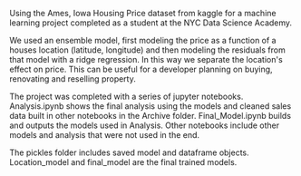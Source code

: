Using the Ames, Iowa Housing Price dataset from kaggle for a machine learning project completed as a student at the NYC Data Science Academy.

We used an ensemble model, first modeling the price as a function of a houses location (latitude, longitude) and then modeling the residuals from that model with a ridge regression. In this way we separate the location's effect on price.  This can be useful for a developer planning on buying, renovating and reselling property. 

The project was completed with a series of jupyter notebooks. Analysis.ipynb shows the final analysis using the models and cleaned sales data built in other notebooks in the Archive folder. Final_Model.ipynb builds and outputs the models used in Analysis. Other notebooks include other models and analysis that were not used in the end. 

The pickles folder includes saved model and dataframe objects.  Location_model and final_model are the final trained models. 

